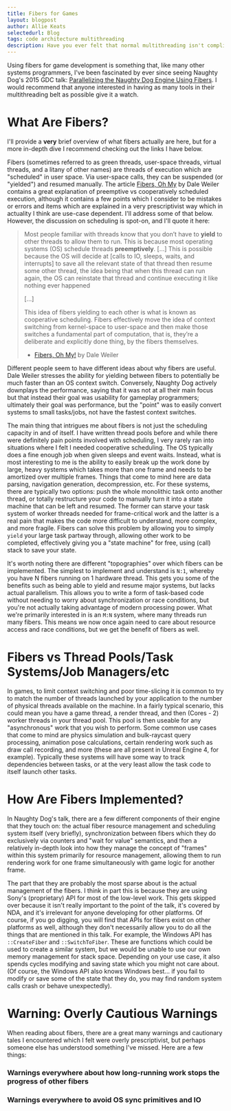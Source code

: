 ```yaml
---
title: Fibers for Games
layout: blogpost
author: Allie Keats
selectedurl: Blog
tags: code architecture multithreading
description: Have you ever felt that normal multithreading isn't complicated enough?
---
```


Using fibers for game development is something that, like many other systems programmers, I've been fascinated by ever since seeing Naughty Dog's 2015 GDC talk: [Parallelizing the Naughty Dog Engine Using Fibers](https://archive.org/details/GDC2015Gyrling_201508). I would recommend that anyone interested in having as many tools in their multithreading belt as possible give it a watch.

# What Are Fibers?

I'll provide a **very** brief overview of what fibers actually are here, but for a more in-depth dive I recommend checking out the links I have below. 

Fibers (sometimes referred to as green threads, user-space threads, virtual threads, and a litany of other names) are threads of execution which are "scheduled" in user space. Via user-space calls, they can be suspended (or "yielded") and resumed manually. The article [Fibers, Oh My](https://graphitemaster.github.io/fibers/) by Dale Weiler contains a great explanation of preemptive vs cooperatively scheduled execution, although it contains a few points which I consider to be mistakes or errors and items which are explained in a very prescriptivist way which in actuality I think are use-case dependent. I'll address some of that below. However, the discussion on scheduling is spot-on, and I'll quote it here:

> Most people familiar with threads know that you don’t have to **yield** to other threads to allow them to run. This is because most operating systems (OS) schedule threads **preemptively**. [...] This is possible because the OS will decide at [calls to IO, sleeps, waits, and interrupts] to save all the relevant state of that thread then resume some other thread, the idea being that when this thread can run again, the OS can reinstate that thread and continue executing it like nothing ever happened
>
> [...]
>
> This idea of fibers yielding to each other is what is known as cooperative scheduling. Fibers effectively move the idea of context switching from kernel-space to user-space and then make those switches a fundamental part of computation, that is, they’re a deliberate and explicitly done thing, by the fibers themselves.
> 
> - [Fibers, Oh My!](https://graphitemaster.github.io/fibers/) by Dale Weiler

Different people seem to have different ideas about why fibers are useful. Dale Weiler stresses the ability for yielding between fibers to potentially be much faster than an OS context switch. Conversely, Naughty Dog actively downplays the performance, saying that it was not at all their main focus but that instead their goal was usability for gameplay programmers; ultimately their goal was performance, but the "point" was to easily convert systems to small tasks/jobs, not have the fastest context switches.

The main thing that intrigues me about fibers is not just the scheduling capacity in and of itself. I have written thread pools before and while there were definitely pain points involved with scheduling, I very rarely ran into situations where I felt I needed cooperative scheduling. The OS typically does a fine enough job when given sleeps and event waits. Instead, what is most interesting to me is the ability to easily break up the work done by large, heavy systems which takes more than one frame and needs to be amortized over multiple frames. Things that come to mind here are data parsing, navigation generation, decompression, etc. For these systems, there are typically two options: push the whole monolithic task onto another thread, or totally restructure your code to manually turn it into a state machine that can be left and resumed. The former can starve your task system of worker threads needed for frame-critical work and the latter is a real pain that makes the code more difficult to understand, more complex, and more fragile. Fibers can solve this problem by allowing you to simply `yield` your large task partway through, allowing other work to be completed, effectively giving you a "state machine" for free, using (call) stack to save your state.

It's worth noting there are different "topographies" over which fibers can be implemented. The simplest to implement and understand is `N:1`, whereby you have N fibers running on 1 hardware thread. This gets you some of the benefits such as being able to yield and resume major systems, but lacks actual parallelism. This allows you to write a form of task-based code without needing to worry about synchronization or race conditions, but you're not actually taking advantage of modern processing power. What we're primarily interested in is an `M:N` system, where many threads run many fibers. This means we now once again need to care about resource access and race conditions, but we get the benefit of fibers as well.

# Fibers vs Thread Pools/Task Systems/Job Managers/etc

In games, to limit context switching and poor time-slicing it is common to try to match the number of threads launched by your application to the number of physical threads available on the machine. In a fairly typical scenario, this could mean you have a game thread, a render thread, and then (Cores - 2) worker threads in your thread pool. This pool is then useable for any "asynchronous" work that you wish to perform. Some common use cases that come to mind are physics simulation and bulk-raycast query processing, animation pose calculations, certain rendering work such as draw call recording, and more (these are all present in Unreal Engine 4, for example). Typically these systems will have some way to track dependencies between tasks, or at the very least allow the task code to itself launch other tasks.

# How Are Fibers Implemented?

In Naughty Dog's talk, there are a few different components of their engine that they touch on: the actual fiber resource management and scheduling system itself (very briefly), synchronization between fibers which they do exclusively via counters and "wait for value" semantics, and then a relatively in-depth look into how they manage the concept of "frames" within this system primarily for resource management, allowing them to run rendering work for one frame simultaneously with game logic for another frame.

The part that they are probably the most sparse about is the actual management of the fibers. I think in part this is because they are using Sony's (proprietary) API for most of the low-level work. This gets skipped over because it isn't really important to the point of the talk, it's covered by NDA, and it's irrelevant for anyone developing for other platforms. Of course, if you go digging, you will find that APIs for fibers exist on other platforms as well, although they don't necessarily allow you to do all the things that are mentioned in this talk. For example, the Windows API has `::CreateFiber` and `::SwitchToFiber`. These are functions which could be used to create a similar system, but we would be unable to use our own memory management for stack space. Depending on your use case, it also spends cycles modifying and saving state which you might not care about. (Of course, the Windows API also knows Windows best... if you fail to modify or save some of the state that they do, you may find random system calls crash or behave unexpectedly).

# Warning: Overly Cautious Warnings

When reading about fibers, there are a great many warnings and cautionary tales I encountered which I felt were overly prescriptivist, but perhaps someone else has understood something I've missed. Here are a few things:

### Warnings everywhere about how long-running work stops the progress of other fibers

### Warnings everywhere to avoid OS sync primitives and IO

